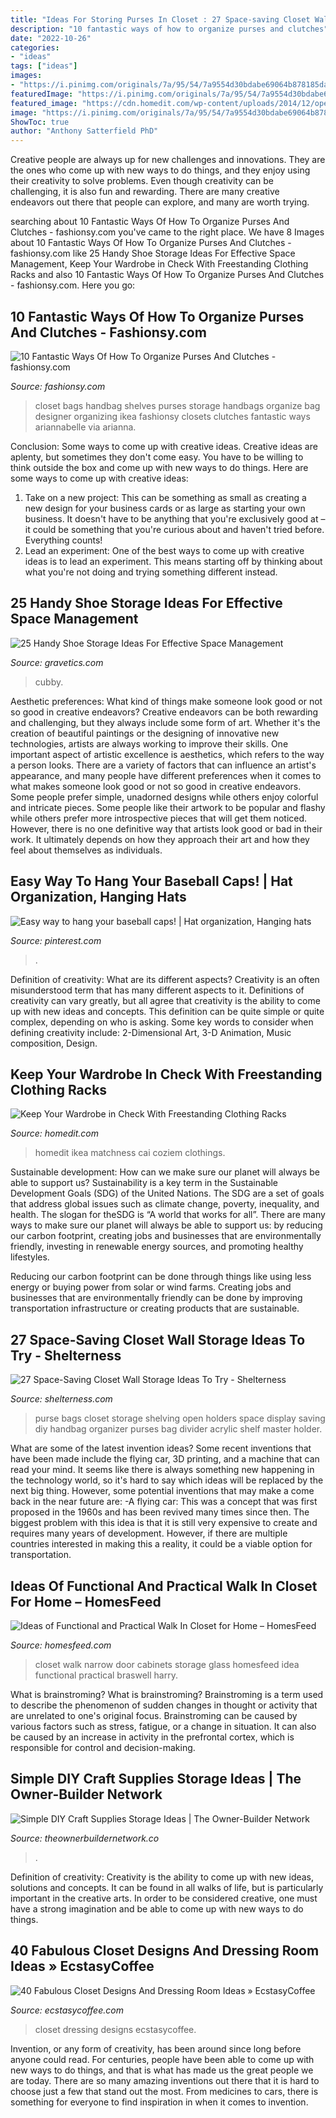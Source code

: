 ```yaml
---
title: "Ideas For Storing Purses In Closet : 27 Space-saving Closet Wall Storage Ideas To Try"
description: "10 fantastic ways of how to organize purses and clutches"
date: "2022-10-26"
categories:
- "ideas"
tags: ["ideas"]
images:
- "https://i.pinimg.com/originals/7a/95/54/7a9554d30bdabe69064b878185dadbff.jpg"
featuredImage: "https://i.pinimg.com/originals/7a/95/54/7a9554d30bdabe69064b878185dadbff.jpg"
featured_image: "https://cdn.homedit.com/wp-content/uploads/2014/12/open-closet-storage-for-clothes.jpg"
image: "https://i.pinimg.com/originals/7a/95/54/7a9554d30bdabe69064b878185dadbff.jpg"
ShowToc: true
author: "Anthony Satterfield PhD"
---
```



Creative people are always up for new challenges and innovations. They are the ones who come up with new ways to do things, and they enjoy using their creativity to solve problems. Even though creativity can be challenging, it is also fun and rewarding. There are many creative endeavors out there that people can explore, and many are worth trying.

	

		
searching about 10 Fantastic Ways Of How To Organize Purses And Clutches - fashionsy.com you've came to the right place. We have 8 Images about 10 Fantastic Ways Of How To Organize Purses And Clutches - fashionsy.com like 25 Handy Shoe Storage Ideas For Effective Space Management, Keep Your Wardrobe in Check With Freestanding Clothing Racks and also 10 Fantastic Ways Of How To Organize Purses And Clutches - fashionsy.com. Here you go:
		
    
## 10 Fantastic Ways Of How To Organize Purses And Clutches - Fashionsy.com

<img loading=lazy src="https://fashionsy.com/wp-content/uploads/2016/05/store-on-shelves-630x945.jpg" onerror="this.onerror=null;this.src='https://tse4.mm.bing.net/th?id=OIP.gwYo6rIZT3ECqnPVmRy-1AHaLH&amp;pid=15.1';" alt="10 Fantastic Ways Of How To Organize Purses And Clutches - fashionsy.com">

_Source: fashionsy.com_

>closet bags handbag shelves purses storage handbags organize bag designer organizing ikea fashionsy closets clutches fantastic ways ariannabelle via arianna. 

	

Conclusion: Some ways to come up with creative ideas.
Creative ideas are aplenty, but sometimes they don't come easy. You have to be willing to think outside the box and come up with new ways to do things. Here are some ways to come up with creative ideas: 
1. Take on a new project: This can be something as small as creating a new design for your business cards or as large as starting your own business. It doesn't have to be anything that you're exclusively good at – it could be something that you're curious about and haven't tried before. Everything counts! 
2. Lead an experiment: One of the best ways to come up with creative ideas is to lead an experiment. This means starting off by thinking about what you're not doing and trying something different instead.

    
## 25 Handy Shoe Storage Ideas For Effective Space Management

<img loading=lazy src="https://www.gravetics.com/wp-content/uploads/2017/07/Deluxe-Solid-Shoe-Cubby-Closet-Organizer..jpg" onerror="this.onerror=null;this.src='https://tse2.mm.bing.net/th?id=OIP.fHNo0rpQhoPfLfEFyBg0DQHaLE&amp;pid=15.1';" alt="25 Handy Shoe Storage Ideas For Effective Space Management">

_Source: gravetics.com_

>cubby. 

	

Aesthetic preferences: What kind of things make someone look good or not so good in creative endeavors?
Creative endeavors can be both rewarding and challenging, but they always include some form of art. Whether it's the creation of beautiful paintings or the designing of innovative new technologies, artists are always working to improve their skills. One important aspect of artistic excellence is aesthetics, which refers to the way a person looks. There are a variety of factors that can influence an artist's appearance, and many people have different preferences when it comes to what makes someone look good or not so good in creative endeavors. Some people prefer simple, unadorned designs while others enjoy colorful and intricate pieces. Some people like their artwork to be popular and flashy while others prefer more introspective pieces that will get them noticed. However, there is no one definitive way that artists look good or bad in their work. It ultimately depends on how they approach their art and how they feel about themselves as individuals.

    
## Easy Way To Hang Your Baseball Caps! | Hat Organization, Hanging Hats

<img loading=lazy src="https://i.pinimg.com/originals/7a/95/54/7a9554d30bdabe69064b878185dadbff.jpg" onerror="this.onerror=null;this.src='https://tse4.mm.bing.net/th?id=OIP.EjGb0cAdBuv475-oI0yisQHaJ4&amp;pid=15.1';" alt="Easy way to hang your baseball caps! | Hat organization, Hanging hats">

_Source: pinterest.com_

>. 

	

Definition of creativity: What are its different aspects?
Creativity is an often misunderstood term that has many different aspects to it. Definitions of creativity can vary greatly, but all agree that creativity is the ability to come up with new ideas and concepts. This definition can be quite simple or quite complex, depending on who is asking. Some key words to consider when defining creativity include: 2-Dimensional Art, 3-D Animation, Music composition, Design.

    
## Keep Your Wardrobe In Check With Freestanding Clothing Racks

<img loading=lazy src="https://cdn.homedit.com/wp-content/uploads/2014/12/open-closet-storage-for-clothes.jpg" onerror="this.onerror=null;this.src='https://tse4.mm.bing.net/th?id=OIP.KKVHpshyXBTrvkE1sP4B7gHaJ4&amp;pid=15.1';" alt="Keep Your Wardrobe in Check With Freestanding Clothing Racks">

_Source: homedit.com_

>homedit ikea matchness cai coziem clothings. 

	

Sustainable development: How can we make sure our planet will always be able to support us?
Sustainability is a key term in the Sustainable Development Goals (SDG) of the United Nations. The SDG are a set of goals that address global issues such as climate change, poverty, inequality, and health. The slogan for theSDG is “A world that works for all”.
There are many ways to make sure our planet will always be able to support us: by reducing our carbon footprint, creating jobs and businesses that are environmentally friendly, investing in renewable energy sources, and promoting healthy lifestyles.

Reducing our carbon footprint can be done through things like using less energy or buying power from solar or wind farms. Creating jobs and businesses that are environmentally friendly can be done by improving transportation infrastructure or creating products that are sustainable.

    
## 27 Space-Saving Closet Wall Storage Ideas To Try - Shelterness

<img loading=lazy src="http://i.shelterness.com/2016/07/08-purse-holders-and-open-shelving-for-bags.jpg" onerror="this.onerror=null;this.src='https://tse3.mm.bing.net/th?id=OIP.ZR01Q7rrIeF-skmp63JeZgHaLt&amp;pid=15.1';" alt="27 Space-Saving Closet Wall Storage Ideas To Try - Shelterness">

_Source: shelterness.com_

>purse bags closet storage shelving open holders space display saving diy handbag organizer purses bag divider acrylic shelf master holder. 

	

What are some of the latest invention ideas?
Some recent inventions that have been made include the flying car, 3D printing, and a machine that can read your mind. It seems like there is always something new happening in the technology world, so it's hard to say which ideas will be replaced by the next big thing. However, some potential inventions that may make a come back in the near future are: 
-A flying car: This was a concept that was first proposed in the 1960s and has been revived many times since then. The biggest problem with this idea is that it is still very expensive to create and requires many years of development. However, if there are multiple countries interested in making this a reality, it could be a viable option for transportation.

    
## Ideas Of Functional And Practical Walk In Closet For Home – HomesFeed

<img loading=lazy src="http://homesfeed.com/wp-content/uploads/2017/02/narrow-walk-in-closet-idea-with-white-cabinets-glass-door-storage-hang-sections-for-clothes-large-crystal-chandellier-with-creame-shade.jpg" onerror="this.onerror=null;this.src='https://tse2.mm.bing.net/th?id=OIP.yD5MrFf49fW5klKcQYFcHgHaLH&amp;pid=15.1';" alt="Ideas of Functional and Practical Walk In Closet for Home – HomesFeed">

_Source: homesfeed.com_

>closet walk narrow door cabinets storage glass homesfeed idea functional practical braswell harry. 

	

What is brainstroming?
What is brainstroming? Brainstroming is a term used to describe the phenomenon of sudden changes in thought or activity that are unrelated to one's original focus. Brainstroming can be caused by various factors such as stress, fatigue, or a change in situation. It can also be caused by an increase in activity in the prefrontal cortex, which is responsible for control and decision-making.

    
## Simple DIY Craft Supplies Storage Ideas | The Owner-Builder Network

<img loading=lazy src="https://theownerbuildernetwork.co/wp-content/uploads/2014/06/Simple_DIY_Craft_Station_Storage_I_101.jpg" onerror="this.onerror=null;this.src='https://tse3.mm.bing.net/th?id=OIP.itXE5uaIbwr52AaqXbm06QHaLI&amp;pid=15.1';" alt="Simple DIY Craft Supplies Storage Ideas | The Owner-Builder Network">

_Source: theownerbuildernetwork.co_

>. 

	

Definition of creativity:
Creativity is the ability to come up with new ideas, solutions and concepts. It can be found in all walks of life, but is particularly important in the creative arts. In order to be considered creative, one must have a strong imagination and be able to come up with new ways to do things.

    
## 40 Fabulous Closet Designs And Dressing Room Ideas » EcstasyCoffee

<img loading=lazy src="https://i0.wp.com/www.ecstasycoffee.com/wp-content/uploads/2017/02/Dressing-Room-Design-Ideas60.jpg?resize=626%2C856" onerror="this.onerror=null;this.src='https://tse4.mm.bing.net/th?id=OIP.sBLXnu0XXyZyPaMld5KVRwHaKI&amp;pid=15.1';" alt="40 Fabulous Closet Designs And Dressing Room Ideas » EcstasyCoffee">

_Source: ecstasycoffee.com_

>closet dressing designs ecstasycoffee. 

	

Invention, or any form of creativity, has been around since long before anyone could read. For centuries, people have been able to come up with new ways to do things, and that is what has made us the great people we are today. There are so many amazing inventions out there that it is hard to choose just a few that stand out the most. From medicines to cars, there is something for everyone to find inspiration in when it comes to invention.

